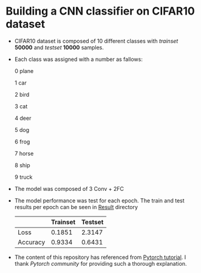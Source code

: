 # Building a CNN classifier on CIFAR10 dataset
- CIFAR10 dataset is composed of 10 different classes with *trainset* <B>50000</B> and *testset* <B>10000</B> samples.
- Each class was assigned with a number as fallows:
    <p>0  plane</p>
    <p>1  car</p>
    <p>2  bird</p>
    <p>3  cat</p>
    <p>4  deer</p>
    <p>5  dog</p>
    <p>6  frog</p>
    <p>7  horse</p>
    <p>8  ship</p>
    <p>9  truck</p>
- The model was composed of 3 Conv + 2FC
- The model performance was test for each epoch. The train and test results per epoch can be seen in [Result](results) directory


    |          | Trainset | Testset |
    |----------|----------|---------|
    | Loss     | 0.1851   | 2.3147  |
    | Accuracy | 0.9334   | 0.6431  |

- The content of this repository has referenced from [Pytorch tutorial](https://pytorch.org/tutorials/beginner/blitz/cifar10_tutorial.html). I thank *Pytorch community* for providing such a thorough explanation.